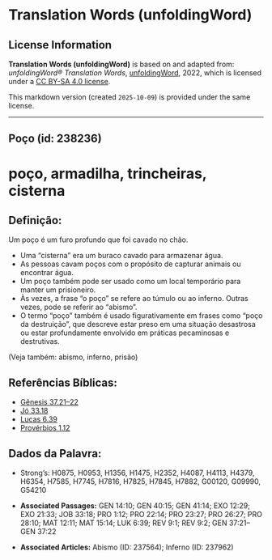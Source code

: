 # Translation Words (unfoldingWord)

## License Information

**Translation Words (unfoldingWord)** is based on and adapted from: _unfoldingWord® Translation Words_, [unfoldingWord](https://unfoldingword.org/utw), 2022, which is licensed under a [CC BY-SA 4.0 license](https://creativecommons.org/licenses/by-sa/4.0/legalcode.en).

This markdown version (created `2025-10-09`) is provided under the same license.



--------------------------------

## Poço (id: 238236)

poço, armadilha, trincheiras, cisterna
======================================

Definição:
----------

Um poço é um furo profundo que foi cavado no chão.

* Uma “cisterna” era um buraco cavado para armazenar água.
* As pessoas cavam poços com o propósito de capturar animais ou encontrar água.
* Um poço também pode ser usado como um local temporário para manter um prisioneiro.
* Às vezes, a frase “o poço” se refere ao túmulo ou ao inferno. Outras vezes, pode se referir ao “abismo”.
* O termo “poço” também é usado figurativamente em frases como “poço da destruição”, que descreve estar preso em uma situação desastrosa ou estar profundamente envolvido em práticas pecaminosas e destrutivas.

(Veja também: abismo, inferno, prisão)

Referências Bíblicas:
---------------------

* [Gênesis 37\.21–22](https://ref.ly/Gen37:21-Gen37:22)
* [Jó 33\.18](https://ref.ly/Job33:18)
* [Lucas 6\.39](https://ref.ly/Luke6:39)
* [Provérbios 1\.12](https://ref.ly/Prov1:12)

Dados da Palavra:
-----------------

* Strong’s: H0875, H0953, H1356, H1475, H2352, H4087, H4113, H4379, H6354, H7585, H7745, H7816, H7825, H7845, H7882, G00120, G09990, G54210

* **Associated Passages:** GEN 14:10; GEN 40:15; GEN 41:14; EXO 12:29; EXO 21:33; JOB 33:18; PRO 1:12; PRO 22:14; PRO 23:27; PRO 26:27; PRO 28:10; MAT 12:11; MAT 15:14; LUK 6:39; REV 9:1; REV 9:2; GEN 37:21–GEN 37:22
* **Associated Articles:** Abismo (ID: 237564); Inferno (ID: 237962)

